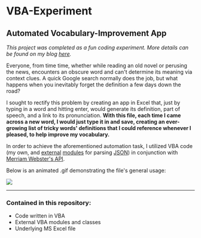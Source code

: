 # VBA-Experiment

## Automated Vocabulary-Improvement App

*This project was completed as a fun coding experiment. More details can be found on my blog <a href = "https://joeknittel.github.io/2021/01/19/Extending-the-Functionality-of-Excel.html">here</a>.*

Everyone, from time time, whether while reading an old novel or perusing the news, encounters an obscure word and can't determine its meaning via context clues. A quick Google search normally does the job, but what happens when you inevitably forget the definition a few days down the road?

I sought to rectify this problem by creating an app in Excel that, just by typing in a word and hitting enter, would generate its definition, part of speech, and a link to its pronunciation. **With this file, each time I came across a new word, I would just type it in and save, creating an ever-growing list of tricky words' definitions that I could reference whenever I pleased, to help improve my vocabulary.**

In order to achieve the aforementioned automation task, I utilized VBA code (my own, and [external](https://github.com/VBA-tools/VBA-JSON) [modules](https://github.com/timhall/VBA-Dictionary) for parsing [JSON](https://www.json.org/json-en.html)) in conjunction with [Merriam Webster's API](https://dictionaryapi.com/products/api-collegiate-dictionary).

Below is an animated .gif demonstrating the file's general usage:

![](https://raw.githubusercontent.com/JosephKnittel/VBA/main/Images/vocab_demo.gif)

<hr>

### Contained in this repository: 

- Code written in VBA
- External VBA modules and classes 
- Underlying MS Excel file 
